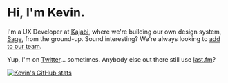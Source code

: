 # Hi, I'm Kevin.
I'm a UX Developer at [Kajabi](https://kajabi.com), where we're building our own design system, [Sage](https://github.com/Kajabi/sage-lib), from the ground-up. Sound interesting? We're always looking to [add to our team](https://grnh.se/a4d56c603us).

Yup, I'm on [Twitter](https://twitter.com/teenwolfblitzer)… sometimes. Anybody else out there still use [last.fm](https://www.last.fm/user/teenwolfblitzer)? 

[![Kevin's GitHub stats](https://github-readme-stats.vercel.app/api?username=monkeypox8&hide=stars&count_private=true&show_icons=true&theme=nightowl)](https://github.com/anuraghazra/github-readme-stats)
